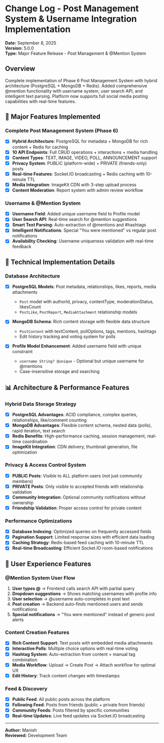# Change Log - Post Management System & Username Integration Implementation
**Date:** September 8, 2025  
**Version:** 5.0.0  
**Type:** Major Feature Release - Post Management & @Mention System  

## Overview
Complete implementation of Phase 6 Post Management System with hybrid architecture (PostgreSQL + MongoDB + Redis). Added comprehensive @mention functionality with username system, user search API, and intelligent text parsing. Platform now supports full social media posting capabilities with real-time features.

## 🚀 Major Features Implemented

### Complete Post Management System (Phase 6)
- [x] **Hybrid Architecture**: PostgreSQL for metadata + MongoDB for rich content + Redis for caching
- [x] **10 API Endpoints**: Full CRUD operations + interactions + media handling
- [x] **Content Types**: TEXT, IMAGE, VIDEO, POLL, ANNOUNCEMENT support
- [x] **Privacy System**: PUBLIC (platform-wide) + PRIVATE (friends-only) posts
- [x] **Real-time Features**: Socket.IO broadcasting + Redis caching with 10-minute TTL
- [x] **Media Integration**: ImageKit CDN with 3-step upload process
- [x] **Content Moderation**: Report system with admin review workflow

### Username & @Mention System
- [x] **Username Field**: Added unique username field to Profile model
- [x] **User Search API**: Real-time search for @mention suggestions
- [x] **Smart Text Parsing**: Auto-extraction of @mentions and #hashtags
- [x] **Intelligent Notifications**: Special "You were mentioned" vs regular post notifications
- [x] **Availability Checking**: Username uniqueness validation with real-time feedback

## 🔧 Technical Implementation Details

### Database Architecture
- [x] **PostgreSQL Models**: Post metadata, relationships, likes, reports, media attachments
  - `Post` model with authorId, privacy, contentType, moderationStatus, likesCount
  - `PostLike`, `PostReport`, `MediaAttachment` relationship models
  
- [x] **MongoDB Schema**: Rich content storage with flexible data structure
  - `PostContent` with textContent, pollOptions, tags, mentions, hashtags
  - Edit history tracking and voting system for polls
  
- [x] **Profile Model Enhancement**: Added username field with unique constraint
  - `username String? @unique` - Optional but unique username for @mentions
  - Case-insensitive storage and searching

## 📊 Architecture & Performance Features

### Hybrid Data Storage Strategy
- [x] **PostgreSQL Advantages**: ACID compliance, complex queries, relationships, like/comment counting
- [x] **MongoDB Advantages**: Flexible content schema, nested data (polls), rapid iteration, text search
- [x] **Redis Benefits**: High-performance caching, session management, real-time coordination
- [x] **ImageKit Integration**: CDN delivery, thumbnail generation, file optimization

### Privacy & Access Control System
- [x] **PUBLIC Posts**: Visible to ALL platform users (not just community members)
- [x] **PRIVATE Posts**: Only visible to accepted friends with relationship validation
- [x] **Community Integration**: Optional community notifications without ownership
- [x] **Friendship Validation**: Proper access control for private content

### Performance Optimizations
- [x] **Database Indexing**: Optimized queries on frequently accessed fields
- [x] **Pagination Support**: Limited response sizes with efficient data loading
- [x] **Caching Strategy**: Redis-based feed caching with 10-minute TTL
- [x] **Real-time Broadcasting**: Efficient Socket.IO room-based notifications

## 🎯 User Experience Features

### @Mention System User Flow
1. **User types @** → Frontend calls search API with partial query
2. **Dropdown suggestions** → Shows matching usernames with profile info  
3. **User selection** → @username auto-completes in post text
4. **Post creation** → Backend auto-finds mentioned users and sends notifications
5. **Special notifications** → "You were mentioned" instead of generic post alerts

### Content Creation Features  
- [x] **Rich Content Support**: Text posts with embedded media attachments
- [x] **Interactive Polls**: Multiple choice options with real-time voting
- [x] **Hashtag System**: Auto-extraction from content + manual tag combination
- [x] **Media Workflow**: Upload → Create Post → Attach workflow for optimal UX
- [x] **Edit History**: Track content changes with timestamps

### Feed & Discovery
- [x] **Public Feed**: All public posts across the platform
- [x] **Following Feed**: Posts from friends (public + private from friends)
- [x] **Community Feeds**: Posts filtered by specific communities
- [x] **Real-time Updates**: Live feed updates via Socket.IO broadcasting

---

**Author:** Manish  
**Reviewed:** Development Team  